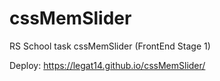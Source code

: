 # cssMemSlider
RS School task cssMemSlider (FrontEnd Stage 1)

Deploy: https://legat14.github.io/cssMemSlider/